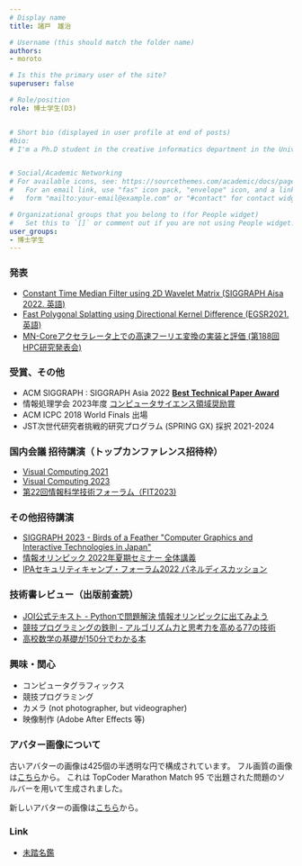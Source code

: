 ```yaml
---
# Display name
title: 諸戸　雄治

# Username (this should match the folder name)
authors: 
- moroto

# Is this the primary user of the site?
superuser: false

# Role/position
role: 博士学生(D3)


# Short bio (displayed in user profile at end of posts)
#bio: 
# I'm a Ph.D student in the creative informatics department in the University of Tokyo


# Social/Academic Networking
# For available icons, see: https://sourcethemes.com/academic/docs/page-builder/#icons
#   For an email link, use "fas" icon pack, "envelope" icon, and a link in the
#   form "mailto:your-email@example.com" or "#contact" for contact widget.

# Organizational groups that you belong to (for People widget)
#   Set this to `[]` or comment out if you are not using People widget.
user_groups:
- 博士学生
---
```



### 発表
- [Constant Time Median Filter using 2D Wavelet Matrix (SIGGRAPH Aisa 2022. 英語)](../../../en/publication/sigga22_wmatrix_median/)
- [Fast Polygonal Splatting using Directional Kernel Difference (EGSR2021. 英語)](../../../en/publication/egsr21_blur/)
- [MN-Coreアクセラレータ上での高速フーリエ変換の実装と評価 (第188回HPC研究発表会)](https://ipsj.ixsq.nii.ac.jp/ej/?action=pages_view_main&active_action=repository_view_main_item_detail&item_id=225178&item_no=1&page_id=13&block_id=8)

### 受賞、その他
- ACM SIGGRAPH : SIGGRAPH Asia 2022 [**Best Technical Paper Award**](https://sa2022.siggraph.org/en/attend/award-winners/)
- 情報処理学会 2023年度 [コンピュータサイエンス領域奨励賞](https://www.ipsj.or.jp/award/cs-award.html)
- ACM ICPC 2018 World Finals 出場
- JST次世代研究者挑戦的研究プログラム (SPRING GX) 採択 2021-2024

### 国内会議 招待講演（トップカンファレンス招待枠）
- [Visual Computing 2021](https://cgvi.jp/vc2021/program/oral/#intl_paper_02)
- [Visual Computing 2023](https://visualcomputing.jp/vc2023/program/oral/#siggraph_paper_02)
- [第22回情報科学技術フォーラム（FIT2023)](https://onsite.gakkai-web.net/fit2023/abstract/data/html/event/event_TCS6-1.html)

### その他招待講演
- [SIGGRAPH 2023 - Birds of a Feather "Computer Graphics and Interactive Technologies in Japan"](https://s2023.siggraph.org/presentation/?id=villip_121&sess=sess438)
- [情報オリンピック 2022年夏期セミナー 全体講義](https://www2.ioi-jp.org/seminar/2022/summer-semi.html)
- [IPAセキュリティキャンプ・フォーラム2022 パネルディスカッション](https://www.ipa.go.jp/jinzai/security-camp/2021/forum2022.html)

### 技術書レビュー（出版前査読）
- [JOI公式テキスト - Pythonで問題解決 情報オリンピックに出てみよう](https://www.jikkyo.co.jp/book/detail/22510044)
- [競技プログラミングの鉄則 - アルゴリズム力と思考力を高める77の技術](https://book.mynavi.jp/ec/products/detail/id=131288)
- [高校数学の基礎が150分でわかる本](https://www.diamond.co.jp/book/9784478117804.html)

### 興味・関心
- コンピュータグラフィックス
- 競技プログラミング
- カメラ (not photographer, but videographer)
- 映像制作 (Adobe After Effects 等)

### アバター画像について
古いアバターの画像は425個の半透明な円で構成されています。
フル画質の画像は[こちら](./avatar_circle.jpg)から。
これは TopCoder Marathon Match 95 で出題された問題のソルバーを用いて生成されました。

新しいアバターの画像は[こちら](./avatar.jpg)から。




### Link
- [未踏名鑑](https://scrapbox.io/mitou-meikan/%E8%AB%B8%E6%88%B8_%E9%9B%84%E6%B2%BB)
